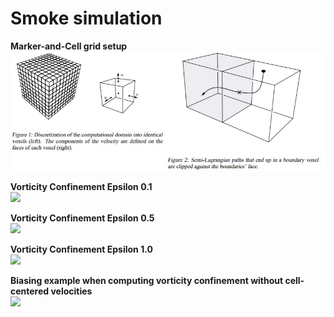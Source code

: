 # Smoke simulation 

**Marker-and-Cell grid setup**<br />
![](CIS563_SmokeBaseCode/img/macgrid.jpg)

**Vorticity Confinement Epsilon 0.1**<br />
![](CIS563_SmokeBaseCode/img/conf0p1.gif)

**Vorticity Confinement Epsilon 0.5**<br />
![](CIS563_SmokeBaseCode/img/conf0p5.gif)

**Vorticity Confinement Epsilon 1.0**<br />
![](CIS563_SmokeBaseCode/img/conf1p0.gif)

**Biasing example when computing vorticity confinement without cell-centered velocities**<br />
![](CIS563_SmokeBaseCode/img/biasing.gif)

